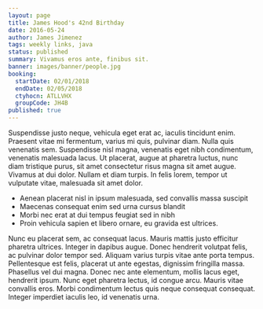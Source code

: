 ```yaml
---
layout: page
title: James Hood's 42nd Birthday
date: 2016-05-24
author: James Jimenez
tags: weekly links, java
status: published
summary: Vivamus eros ante, finibus sit.
banner: images/banner/people.jpg
booking:
  startDate: 02/01/2018
  endDate: 02/05/2018
  ctyhocn: ATLLVHX
  groupCode: JH4B
published: true
---
```

Suspendisse justo neque, vehicula eget erat ac, iaculis tincidunt enim. Praesent vitae mi fermentum, varius mi quis, pulvinar diam. Nulla quis venenatis sem. Suspendisse nisl magna, venenatis eget nibh condimentum, venenatis malesuada lacus. Ut placerat, augue at pharetra luctus, nunc diam tristique purus, sit amet consectetur risus magna sit amet augue. Vivamus at dui dolor. Nullam et diam turpis. In felis lorem, tempor ut vulputate vitae, malesuada sit amet dolor.

* Aenean placerat nisl in ipsum malesuada, sed convallis massa suscipit
* Maecenas consequat enim sed urna cursus blandit
* Morbi nec erat at dui tempus feugiat sed in nibh
* Proin vehicula sapien et libero ornare, eu gravida est ultrices.

Nunc eu placerat sem, ac consequat lacus. Mauris mattis justo efficitur pharetra ultrices. Integer in dapibus augue. Donec hendrerit volutpat felis, ac pulvinar dolor tempor sed. Aliquam varius turpis vitae ante porta tempus. Pellentesque est felis, placerat ut ante egestas, dignissim fringilla massa. Phasellus vel dui magna. Donec nec ante elementum, mollis lacus eget, hendrerit ipsum. Nunc eget pharetra lectus, id congue arcu. Mauris vitae convallis eros. Morbi condimentum lectus quis neque consequat consequat. Integer imperdiet iaculis leo, id venenatis urna.
